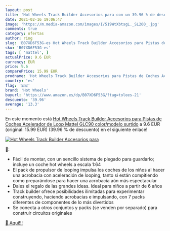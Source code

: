 ```yaml
---
layout: post
title: 'Hot Wheels Track Builder Accesorios para con un 39.96 % de descuento'
date: 2021-02-16 19:06:47
image: 'https://m.media-amazon.com/images/I/519WtXbtsgL._SL200_.jpg'
comments: true
category: ofertas
author: ring
slug: 'B07XD6F53G-es Hot Wheels Track Builder Accesorios para Pistas de Coches...'
sku: 'B07XD6F53G-es'
tags: [ 'mattel', ]
actualPrice: 9.6 EUR
currency: EUR
price: 9.6
comparePrice: 15.99 EUR
prodname: 'Hot Wheels Track Builder Accesorios para Pistas de Coches Acelerador de Loop  Mattel GLC90    color/modelo surtido'
country: 'es'
flag: '🇪🇸'
brand: 'Hot Wheels'
buyurl: 'https://www.amazon.es/dp/B07XD6F53G/?tag=tolees-21'
descuento: '39.96'
average: '13.3'
---
```


En este momento está [Hot Wheels Track Builder Accesorios para Pistas de Coches Acelerador de Loop  Mattel GLC90    color/modelo surtido](https://www.amazon.es/dp/B07XD6F53G/?tag=tolees-21) a 9.6 EUR (original: 15.99 EUR) (39.96 %  de descuento) en el siguiente enlace!

[![Hot Wheels Track Builder Accesorios para](https://m.media-amazon.com/images/I/519WtXbtsgL._SL200_.jpg)](https://www.amazon.es/dp/B07XD6F53G/?tag=tolees-21)

🔎:

- Fácil de montar, con un sencillo sistema de plegado para guardarlo; incluye un coche hot wheels a escala 1:64
- El pack de propulsor de looping impulsa los coches de los niños al hacer una acrobacia con aceleración de looping, tanto si están compitiendo como preparándose para hacer una acrobacia aún más espectacular
- Dales el regalo de las grandes ideas. Ideal para niños a partir de 6 años
- Track builder ofrece posibilidades ilimitadas para experimentar construyendo, haciendo acrobacias e impulsando, con 7 packs diferentes de componentes de lo más divertidos
- Se conecta a otros conjuntos y packs (se venden por separado) para construir circuitos originales

[🛒 Aquí!!!](https://www.amazon.es/dp/B07XD6F53G/?tag=tolees-21)
